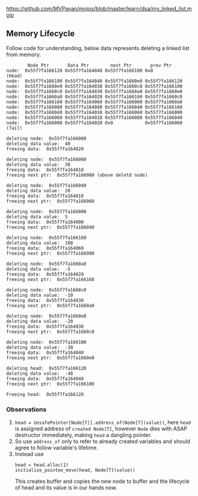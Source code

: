 https://github.com/MVPavan/mojos/blob/master/learn/dsa/my_linked_list.mojo

## Memory Lifecycle

Follow code for understanding, below data represents deleting a linked list from memory.
```
		Node Ptr       Data Ptr        next Ptr       prev Ptr
node:  0x55f7fa166120 0x55f7fa164048 0x55f7fa166100 0x0             (Head)
node:  0x55f7fa166100 0x55f7fa164040 0x55f7fa1660e0 0x55f7fa166120
node:  0x55f7fa1660e0 0x55f7fa164038 0x55f7fa1660c0 0x55f7fa166100
node:  0x55f7fa1660c0 0x55f7fa164030 0x55f7fa1660a0 0x55f7fa1660e0
node:  0x55f7fa1660a0 0x55f7fa164028 0x55f7fa166160 0x55f7fa1660c0
node:  0x55f7fa166160 0x55f7fa164060 0x55f7fa166000 0x55f7fa1660a0
node:  0x55f7fa166000 0x55f7fa164000 0x55f7fa166040 0x55f7fa166160
node:  0x55f7fa166040 0x55f7fa164010 0x55f7fa166060 0x55f7fa166000
node:  0x55f7fa166060 0x55f7fa164018 0x55f7fa166080 0x55f7fa166040
node:  0x55f7fa166080 0x55f7fa164020 0x0            0x55f7fa166060  (Tail)

deleting node:  0x55f7fa166080
deleting data value:  40
freeing data:  0x55f7fa164020

deleting node:  0x55f7fa166060
deleting data value:  30
freeing data:  0x55f7fa164018
freeing next ptr:  0x55f7fa166080 (above deletd node)

deleting node:  0x55f7fa166040
deleting data value:  20
freeing data:  0x55f7fa164010
freeing next ptr:  0x55f7fa166060

deleting node:  0x55f7fa166000
deleting data value:  5
freeing data:  0x55f7fa164000
freeing next ptr:  0x55f7fa166040

deleting node:  0x55f7fa166160
deleting data value:  108
freeing data:  0x55f7fa164060
freeing next ptr:  0x55f7fa166000

deleting node:  0x55f7fa1660a0
deleting data value:  -5
freeing data:  0x55f7fa164028
freeing next ptr:  0x55f7fa166160

deleting node:  0x55f7fa1660c0
deleting data value:  -10
freeing data:  0x55f7fa164030
freeing next ptr:  0x55f7fa1660a0

deleting node:  0x55f7fa1660e0
deleting data value:  -20
freeing data:  0x55f7fa164038
freeing next ptr:  0x55f7fa1660c0

deleting node:  0x55f7fa166100
deleting data value:  -30
freeing data:  0x55f7fa164040
freeing next ptr:  0x55f7fa1660e0

deleting head:  0x55f7fa166120
deleting data value:  -40
freeing data:  0x55f7fa164048
freeing next ptr:  0x55f7fa166100

Freeing head:  0x55f7fa166120
```

### Observations

1. `head = UnsafePointer[Node[T]].address_of(Node[T](value))`, here `head` is assigned address of `created Node[T]`, however `Node` dies with ASAP destructor immediately, making `head` a dangling pointer.
2. So use `address_of` only to refer to already created variables and should agree to follow variable's lifetime.
3. Instead use 
	```
	head = head.alloc(1)
	initialize_pointee_move(head, Node[T](value))
	```
	This creates buffer and copies the new node to buffer and the lifecycle of head and its value is in our hands now.